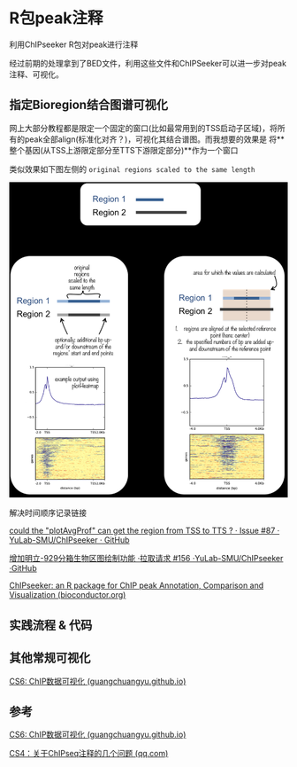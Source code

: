 # R包peak注释

利用ChIPseeker R包对peak进行注释

经过前期的处理拿到了BED文件，利用这些文件和ChIPSeeker可以进一步对peak注释、可视化。

## 指定Bioregion结合图谱可视化

网上大部分教程都是限定一个固定的窗口(比如最常用到的TSS启动子区域)，将所有的peak全部align(标准化对齐？)，可视化其结合谱图。而我想要的效果是 将**整个基因(从TSS上游限定部分至TTS下游限定部分)**作为一个窗口

类似效果如下图左侧的 `original regions scaled to the same length`

![1696779257160](image/index/1696779257160.png "deeptools示例")

解决时间顺序记录链接

[could the &#34;plotAvgProf&#34; can get the region from TSS to TTS ? · Issue #87 · YuLab-SMU/ChIPseeker · GitHub](https://github.com/YuLab-SMU/ChIPseeker/issues/87)

[增加明立-929分箱生物区图绘制功能 ·拉取请求 #156 ·YuLab-SMU/ChIPseeker ·GitHub](https://github.com/YuLab-SMU/ChIPseeker/pull/156)

[ChIPseeker: an R package for ChIP peak Annotation, Comparison and Visualization (bioconductor.org)](https://bioconductor.org/packages/devel/bioc/vignettes/ChIPseeker/inst/doc/ChIPseeker.html#profile-of-chip-peaks-binding-to-tts-regions)


## 实践流程 & 代码


## 其他常规可视化

[CS6: ChIP数据可视化 (guangchuangyu.github.io)](https://guangchuangyu.github.io/2017/10/chipseeker-visualization/)

## 参考

[CS6: ChIP数据可视化 (guangchuangyu.github.io)](https://guangchuangyu.github.io/2017/10/chipseeker-visualization/)

[CS4：关于ChIPseq注释的几个问题 (qq.com)](https://mp.weixin.qq.com/s?__biz=MzI5NjUyNzkxMg==&mid=2247484084&idx=1&sn=b3fb1b88a9f73e26278688dfbce60679&chksm=ec43b3f3db343ae5ea5a657b22bd0ed427c928f75c45484badaf6a6714777d8239cb0b1997b5#rd)

